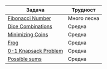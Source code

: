 | Задача | Трудност |
| ------ | ------ |
| [Fibonacci Number](https://leetcode.com/problems/fibonacci-number/description/) | Много лесна |
| [Dice Combinations](https://cses.fi/problemset/task/1633) | Средна |
| [Minimizing Coins](https://cses.fi/problemset/task/1634) | Средна |
| [Frog](https://atcoder.jp/contests/dp/tasks/dp_a) | Средна |
| [0-1 Knapsack Problem](https://practice.geeksforgeeks.org/problems/0-1-knapsack-problem0945/1?utm_source=gfg&utm_medium=article&utm_campaign=bottom_sticky_on_article) | Средна |
| [Possible sums](https://www.hackerearth.com/practice/algorithms/dynamic-programming/2-dimensional/practice-problems/algorithm/possible-sums-5/?purpose=login&source=problem-page&update=google) | Средна |
